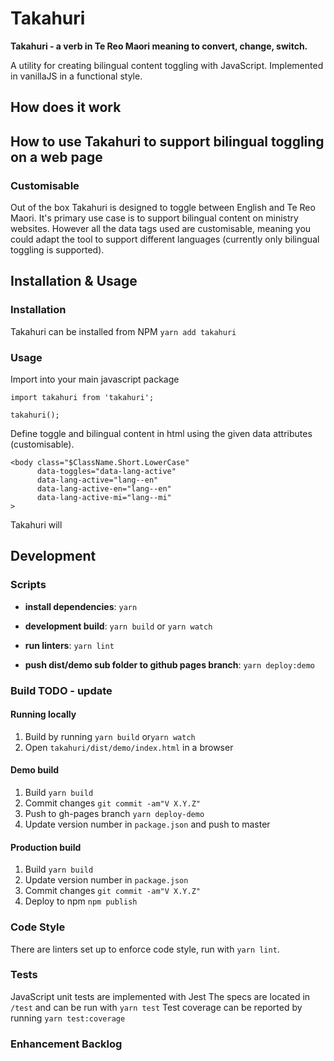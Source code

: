# Takahuri
**Takahuri - a verb in Te Reo Maori meaning to convert, change, switch.**

A utility for creating bilingual content toggling with JavaScript.
Implemented in vanillaJS in a functional style.

## How does it work

## How to use Takahuri to support bilingual toggling on a web page
    
### Customisable
Out of the box Takahuri is designed to toggle between English and Te Reo Maori.
It's primary use case is to support bilingual content on ministry websites. 
However all the data tags used are customisable, 
meaning you could adapt the tool to support different languages (currently only bilingual toggling is supported).      
 
## Installation & Usage
### Installation
Takahuri can be installed from NPM `yarn add takahuri`

### Usage
Import into your main javascript package
 
```
import takahuri from 'takahuri';
   
takahuri();
``` 

Define toggle and bilingual content in html using the given data attributes (customisable).

```
<body class="$ClassName.Short.LowerCase"
      data-toggles="data-lang-active"
      data-lang-active="lang--en"
      data-lang-active-en="lang--en"
      data-lang-active-mi="lang--mi"
>
```

Takahuri will 

## Development
### Scripts
- __install dependencies__:
`yarn`

- __development build__:
`yarn build`
or
`yarn watch`

- __run linters__:
`yarn lint`

- __push dist/demo sub folder to github pages branch__:
`yarn deploy:demo`

### Build TODO - update
#### Running locally
1. Build by running
  `yarn build` or`yarn watch`
2. Open `takahuri/dist/demo/index.html` in a browser

#### Demo build
1. Build
  `yarn build`
2. Commit changes
  `git commit -am"V X.Y.Z"`
3. Push to gh-pages branch
  `yarn deploy-demo`
4. Update version number in `package.json` and push to master

#### Production build
1. Build `yarn build`
2. Update version number in `package.json`
3. Commit changes
  `git commit -am"V X.Y.Z"` 
4. Deploy to npm
   `npm publish`

### Code Style
There are linters set up to enforce code style, run with `yarn lint`.

### Tests
JavaScript unit tests are implemented with Jest
The specs are located in `/test` and can be run with `yarn test`
Test coverage can be reported by running `yarn test:coverage`

### Enhancement Backlog
